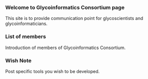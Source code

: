 ### Welcome to Glycoinformatics Consortium page
This site is to provide communication point for glycoscientists and glycoinformaticians.

### List of members
Introduction of members of Glycoinformatics Consortium.

### Wish Note
Post specific tools you wish to be developed.
